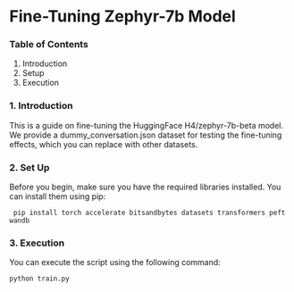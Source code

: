 # Fine-Tuning Zephyr-7b Model

###  Table of Contents <a name=" 1. Introduction"></a>
   1. Introduction
   2. Setup
   3. Execution 
 
###  1. Introduction <a name=" 1. Introduction"></a>

This is a guide on fine-tuning the HuggingFace H4/zephyr-7b-beta model. We provide a dummy_conversation.json dataset for testing the fine-tuning effects, which you can replace with other datasets.

### 2. Set Up <a name="Set Up"></a>
Before you begin, make sure you have the required libraries installed. You can install them using pip:
 
	 pip install torch accelerate bitsandbytes datasets transformers peft wandb

### 3. Execution  <a name="how-to-execute"></a>
You can execute the script using the following command:
	
 	python train.py
